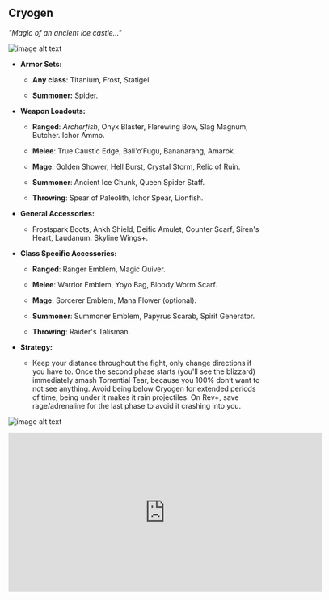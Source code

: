## Cryogen

*"Magic of an ancient ice castle…"*

![image alt text](../public/BMbpD6rCZ1qoniF20u7H2A_img_27.png)

* **Armor Sets:**

    * **Any class**: Titanium, Frost, Statigel.
    
    * **Summoner:** Spider.

* **Weapon Loadouts:**

    * **Ranged**: *Archerfish*, Onyx Blaster, Flarewing Bow, Slag Magnum, Butcher. Ichor Ammo.

    * **Melee**: True Caustic Edge, Ball'o’Fugu, Bananarang, Amarok.

    * **Mage**: Golden Shower, Hell Burst, Crystal Storm, Relic of Ruin.

    * **Summoner**: Ancient Ice Chunk, Queen Spider Staff.

    * **Throwing**: Spear of Paleolith, Ichor Spear, Lionfish.

* **General Accessories:**

    * Frostspark Boots, Ankh Shield, Deific Amulet, Counter Scarf, Siren's Heart, Laudanum. Skyline Wings+.

* **Class Specific Accessories:**

    * **Ranged**: Ranger Emblem, Magic Quiver.

    * **Melee**: Warrior Emblem, Yoyo Bag, Bloody Worm Scarf.

    * **Mage**: Sorcerer Emblem, Mana Flower (optional).

    * **Summoner**: Summoner Emblem, Papyrus Scarab, Spirit Generator.

    * **Throwing**: Raider's Talisman.

* **Strategy:**

    * Keep your distance throughout the fight, only change directions if you have to. Once the second phase starts (you'll see the blizzard) immediately smash Torrential Tear, because you 100% don’t want to not see anything. Avoid being below Cryogen for extended periods of time, being under it makes it rain projectiles. On Rev+, save rage/adrenaline for the last phase to avoid it crashing into you.

![image alt text](../public/BMbpD6rCZ1qoniF20u7H2A_img_28.png)

<div align="center"><iframe width="620" height="315" src="https://www.youtube.com/embed/a2cO53tNCrU" frameborder="0" allowfullscreen></iframe></div>
